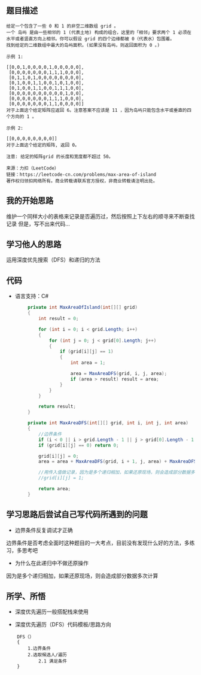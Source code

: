 ## 题目描述

```
给定一个包含了一些 0 和 1 的非空二维数组 grid 。
一个 岛屿 是由一些相邻的 1 (代表土地) 构成的组合，这里的「相邻」要求两个 1 必须在水平或者竖直方向上相邻。你可以假设 grid 的四个边缘都被 0（代表水）包围着。
找到给定的二维数组中最大的岛屿面积。(如果没有岛屿，则返回面积为 0 。)

示例 1:

[[0,0,1,0,0,0,0,1,0,0,0,0,0],
 [0,0,0,0,0,0,0,1,1,1,0,0,0],
 [0,1,1,0,1,0,0,0,0,0,0,0,0],
 [0,1,0,0,1,1,0,0,1,0,1,0,0],
 [0,1,0,0,1,1,0,0,1,1,1,0,0],
 [0,0,0,0,0,0,0,0,0,0,1,0,0],
 [0,0,0,0,0,0,0,1,1,1,0,0,0],
 [0,0,0,0,0,0,0,1,1,0,0,0,0]]
对于上面这个给定矩阵应返回 6。注意答案不应该是 11 ，因为岛屿只能包含水平或垂直的四个方向的 1 。

示例 2:

[[0,0,0,0,0,0,0,0]]
对于上面这个给定的矩阵, 返回 0。

注意: 给定的矩阵grid 的长度和宽度都不超过 50。

来源：力扣（LeetCode）
链接：https://leetcode-cn.com/problems/max-area-of-island
著作权归领扣网络所有。商业转载请联系官方授权，非商业转载请注明出处。
```

## 我的开始思路

维护一个同样大小的表格来记录是否遍历过，然后按照上下左右的顺寻来不断查找记录
但是，写不出来代码...

## 学习他人的思路

运用深度优先搜索（DFS）和递归的方法

## 代码

- 语言支持：C#

```C#
        private int MaxAreaOfIsland(int[][] grid)
        {
            int result = 0;

            for (int i = 0; i < grid.Length; i++)
            {
                for (int j = 0; j < grid[0].Length; j++)
                {
                    if (grid[i][j] == 1)
                    {
                        int area = 1;

                        area = MaxAreaDFS(grid, i, j, area);
                        if (area > result) result = area;
                    }
                }
            }

            return result;
        }

        private int MaxAreaDFS(int[][] grid, int i, int j, int area)
        {
            //边界条件
            if (i < 0 || i > grid.Length - 1 || j > grid[0].Length - 1 || j < 0) return 0;
            if (grid[i][j] == 0) return 0;

            grid[i][j] = 0;
            area = area + MaxAreaDFS(grid, i + 1, j, area) + MaxAreaDFS(grid, i - 1, j, area) + MaxAreaDFS(grid, i, j + 1, area) + MaxAreaDFS(grid, i, j - 1, area);

            //用传入值做记录，因为是多个递归相加，如果还原现场，则会造成部分数据多次计算
            //grid[i][j] = 1;

            return area;
        }
```

## 学习思路后尝试自己写代码所遇到的问题

- 边界条件反复调试才正确

边界条件是否考虑全面时这种题目的一大考点，目前没有发现什么好的方法，多练习，多思考吧

- 为什么在此递归中不做还原操作

因为是多个递归相加，如果还原现场，则会造成部分数据多次计算

## 所学、所悟

- 深度优先遍历一般搭配栈来使用

- 深度优先遍历（DFS）代码模板/思路方向

```
    DFS（）
    {
        1.边界条件
        2.选取候选人/遍历
            2.1 满足条件
    }
 ```

